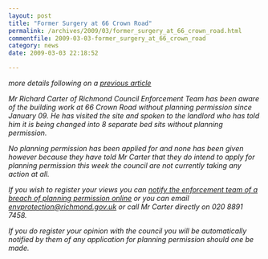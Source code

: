 ```yaml
---
layout: post
title: "Former Surgery at 66 Crown Road"
permalink: /archives/2009/03/former_surgery_at_66_crown_road.html
commentfile: 2009-03-03-former_surgery_at_66_crown_road
category: news
date: 2009-03-03 22:18:52

---
```


<em>more details following on a [previous article](https://stmargarets.london/archives/2009/02/forum_post_66_crown_road_conversion_to_8_bedsits.html</em>)

Mr Richard Carter of Richmond Council Enforcement Team has been aware of the building work at 66 Crown Road without planning permission since January 09. He has visited the site and spoken to the landlord who has told him it is being changed into 8 separate bed sits without planning permission.

No planning permission has been applied for and none has been given however because they have told Mr Carter that they do intend to apply for planning permission this week the council are not currently taking any action at all.

If you wish to register your views you can [notify the enforcement team of a breach of planning permission online](http://forms.richmond.gov.uk/AF3/an/default.aspx/RenderForm/?F.Name=P-QjeQQhbg_) or you can email <envprotection@richmond.gov.uk> or call Mr Carter directly on 020 8891 7458.

If you do register your opinion with the council you will be automatically notified by them of any application for planning permission should one be made.
